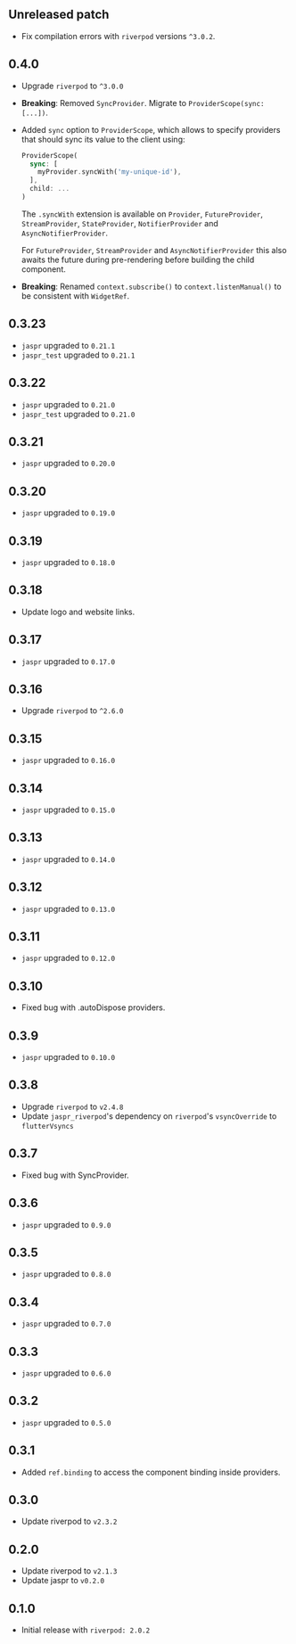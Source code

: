 ## Unreleased patch

- Fix compilation errors with `riverpod` versions `^3.0.2`.

## 0.4.0

- Upgrade `riverpod` to `^3.0.0`

- **Breaking**: Removed `SyncProvider`. Migrate to `ProviderScope(sync: [...])`.

- Added `sync` option to `ProviderScope`, which allows to specify providers that should sync its value to the client using:

  ```dart
  ProviderScope(
    sync: [
      myProvider.syncWith('my-unique-id'),
    ],
    child: ...
  )
  ```

  The `.syncWith` extension is available on `Provider`, `FutureProvider`, `StreamProvider`, `StateProvider`, `NotifierProvider` and `AsyncNotifierProvider`.

  For `FutureProvider`, `StreamProvider` and `AsyncNotifierProvider` this also awaits the future during pre-rendering before building the child component.

- **Breaking**: Renamed `context.subscribe()` to `context.listenManual()` to be consistent with `WidgetRef`.

## 0.3.23

- `jaspr` upgraded to `0.21.1`
- `jaspr_test` upgraded to `0.21.1`

## 0.3.22

- `jaspr` upgraded to `0.21.0`
- `jaspr_test` upgraded to `0.21.0`

## 0.3.21

- `jaspr` upgraded to `0.20.0`

## 0.3.20

- `jaspr` upgraded to `0.19.0`

## 0.3.19

- `jaspr` upgraded to `0.18.0`

## 0.3.18

- Update logo and website links.

## 0.3.17

- `jaspr` upgraded to `0.17.0`

## 0.3.16

- Upgrade `riverpod` to `^2.6.0`

## 0.3.15

- `jaspr` upgraded to `0.16.0`

## 0.3.14

- `jaspr` upgraded to `0.15.0`

## 0.3.13

- `jaspr` upgraded to `0.14.0`

## 0.3.12

- `jaspr` upgraded to `0.13.0`

## 0.3.11

- `jaspr` upgraded to `0.12.0`

## 0.3.10

- Fixed bug with .autoDispose providers.

## 0.3.9

- `jaspr` upgraded to `0.10.0`

## 0.3.8

- Upgrade `riverpod` to `v2.4.8`
- Update `jaspr_riverpod`'s dependency on `riverpod`'s `vsyncOverride` to `flutterVsyncs`

## 0.3.7

- Fixed bug with SyncProvider.

## 0.3.6

- `jaspr` upgraded to `0.9.0`

## 0.3.5

- `jaspr` upgraded to `0.8.0`

## 0.3.4

- `jaspr` upgraded to `0.7.0`

## 0.3.3

- `jaspr` upgraded to `0.6.0`

## 0.3.2

- `jaspr` upgraded to `0.5.0`

## 0.3.1

- Added `ref.binding` to access the component binding inside providers.

## 0.3.0

- Update riverpod to `v2.3.2`

## 0.2.0

- Update riverpod to `v2.1.3`
- Update jaspr to `v0.2.0`

## 0.1.0

- Initial release with `riverpod: 2.0.2`

